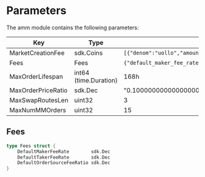 <!-- order: 6 -->

# Parameters

The amm module contains the following parameters:

| Key                | Type                  | Example                                                                                                                                                      |
|--------------------|-----------------------|--------------------------------------------------------------------------------------------------------------------------------------------------------------|
| MarketCreationFee  | sdk.Coins             | `[{"denom":"uollo","amount":"100000000"}]`                                                                                                                    |
| Fees               | Fees                  | `{"default_maker_fee_rate":"-0.001500000000000000","default_taker_fee_rate":"0.003000000000000000","default_order_source_fee_ratio":"0.800000000000000000"}` |
| MaxOrderLifespan   | int64 (time.Duration) | 168h                                                                                                                                                         |
| MaxOrderPriceRatio | sdk.Dec               | "0.100000000000000000"                                                                                                                                       |
| MaxSwapRoutesLen   | uint32                | 3                                                                                                                                                            |
| MaxNumMMOrders     | uint32                | 15                                                                                                                                                           |

## Fees

```go
type Fees struct {
    DefaultMakerFeeRate        sdk.Dec
    DefaultTakerFeeRate        sdk.Dec
    DefaultOrderSourceFeeRatio sdk.Dec
}
```
